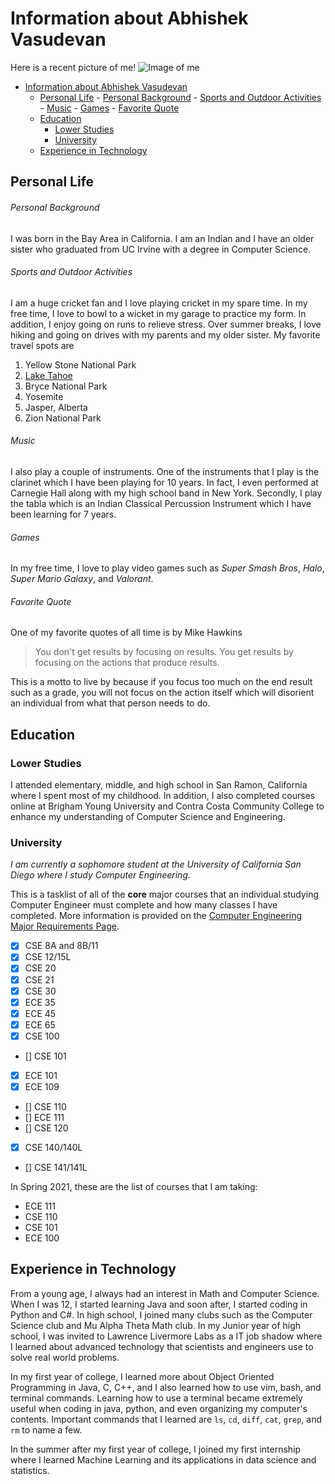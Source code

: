 # Information about Abhishek Vasudevan

Here is a recent picture of me!
![Image of me](Images/DSC_0002.JPG=100x20)






- [Information about Abhishek Vasudevan](#information-about-abhishek-vasudevan)
  - [Personal Life](#personal-life)
          - [Personal Background](#personal-background)
          - [Sports and Outdoor Activities](#sports-and-outdoor-activities)
          - [Music](#music)
          - [Games](#games)
          - [Favorite Quote](#favorite-quote)
  - [Education](#education)
    - [Lower Studies](#lower-studies)
    - [University](#university)
  - [Experience in Technology](#experience-in-technology)

## Personal Life
###### Personal Background
I was born in the Bay Area in California. I am an Indian and I have an older sister who graduated from UC Irvine with a degree in Computer Science.

###### Sports and Outdoor Activities
I am a huge cricket fan and I love playing cricket in my spare time. In my free time, I love to bowl to a wicket in my garage to practice my form. In addition, I enjoy going on runs to relieve stress. Over summer breaks, I love hiking and going on drives with my parents and my older sister. My favorite travel spots are 

1. Yellow Stone National Park
2. [Lake Tahoe](Images/IMG_0146.jpg=100x20)
3. Bryce National Park
4. Yosemite
5. Jasper, Alberta
6. Zion National Park

###### Music

I also play a couple of instruments. One of the instruments that I play is the clarinet which I have been playing for 10 years. In fact, I even performed at Carnegie Hall along with my high school band in New York. Secondly, I play the tabla which is an Indian Classical Percussion Instrument which I have been learning for 7 years.

###### Games
In my free time, I love to play video games such as *Super Smash Bros*, *Halo*, *Super Mario Galaxy*, and *Valorant*.

###### Favorite Quote
One of my favorite quotes of all time is by Mike Hawkins
> You don't get results by focusing on results. You get results by focusing on the actions that produce results.

This is a motto to live by because if you focus too much on the end result such as a grade, you will not focus on the action itself which will disorient an individual from what that person needs to do.


## Education
### Lower Studies
I attended elementary, middle, and high school in San Ramon, California where I spent most of my childhood. In addition, I also completed courses online at Brigham Young University and Contra Costa Community College to enhance my understanding of Computer Science and Engineering.

### University
*I am currently a sophomore student at the University of California San Diego where I study Computer Engineering.* 

This is a tasklist of all of the **core** major courses that an individual studying Computer Engineer must complete and how many classes I have completed. More information is provided on the [Computer Engineering Major Requirements Page](https://ece.ucsd.edu/undergraduate/undergraduate-programs/computer-engineering-major).

- [x] CSE 8A and 8B/11
- [x] CSE 12/15L
- [x] CSE 20
- [x] CSE 21
- [x] CSE 30
- [x] ECE 35
- [x] ECE 45
- [x] ECE 65
- [x] CSE 100
- [] CSE 101 
- [x] ECE 101
- [x] ECE 109
- [] CSE 110 
- [] ECE 111 
- [] CSE 120
- [x] CSE 140/140L
- [] CSE 141/141L

In Spring 2021, these are the list of courses that I am taking:
- ECE 111
- CSE 110
- CSE 101
- ECE 100

## Experience in Technology
From a young age, I always had an interest in Math and Computer Science. When I was 12, I started learning Java and soon after, I started coding in Python and C#. In high school, I joined many clubs such as the Computer Science club and Mu Alpha Theta Math club. In my Junior year of high school, I was invited to Lawrence Livermore Labs as a IT job shadow where I learned about advanced technology that scientists and engineers use to solve real world problems.

In my first year of college, I learned more about Object Oriented Programming in Java, C, C++, and I also learned how to use vim, bash, and terminal commands. Learning how to use a terminal became extremely useful when coding in java, python, and even organizing my computer's contents. Important commands that I learned are `ls`, `cd`, `diff`, `cat`, `grep`, and `rm` to name a few.

In the summer after my first year of college, I joined my first internship where I learned Machine Learning and its applications in data science and statistics. 


